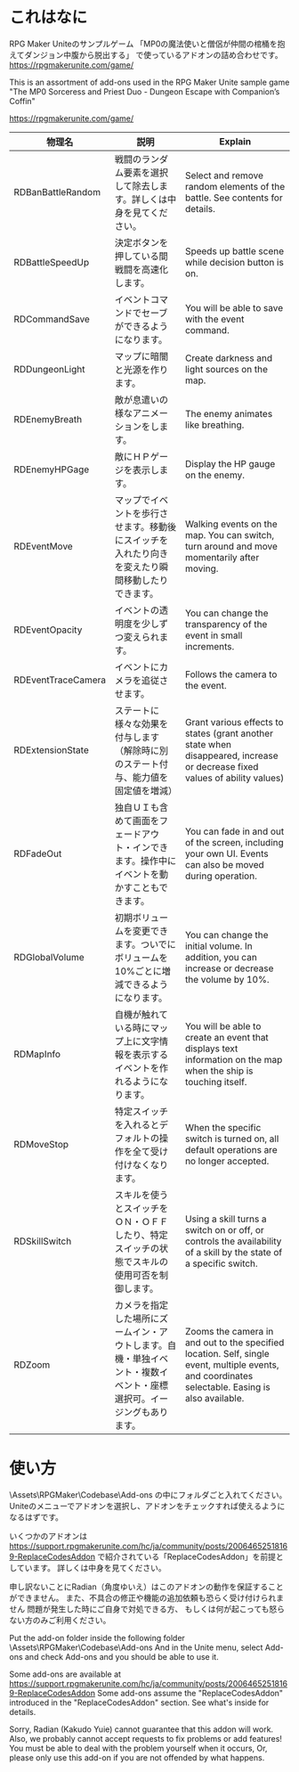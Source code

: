 # これはなに 
RPG Maker Uniteのサンプルゲーム 
「MP0の魔法使いと僧侶が仲間の棺桶を抱えてダンジョン中腹から脱出する」 
で使っているアドオンの詰め合わせです。 
https://rpgmakerunite.com/game/ 
 
This is an assortment of add-ons used in the RPG Maker Unite sample game 
"The MP0 Sorceress and Priest Duo - Dungeon Escape with Companion’s Coffin" 
 
https://rpgmakerunite.com/game/ 
 
| 物理名 | 説明 | Explain |
----|----|---- 
| RDBanBattleRandom | 戦闘のランダム要素を選択して除去します。詳しくは中身を見てください。 | Select and remove random elements of the battle. See contents for details. |
| RDBattleSpeedUp | 決定ボタンを押している間戦闘を高速化します。 | Speeds up battle scene while decision button is on. |
| RDCommandSave | イベントコマンドでセーブができるようになります。 | You will be able to save with the event command. |
| RDDungeonLight | マップに暗闇と光源を作ります。 | Create darkness and light sources on the map. |
| RDEnemyBreath | 敵が息遣いの様なアニメーションをします。 | The enemy animates like breathing. |
| RDEnemyHPGage | 敵にＨＰゲージを表示します。 | Display the HP gauge on the enemy. |
| RDEventMove | マップでイベントを歩行させます。移動後にスイッチを入れたり向きを変えたり瞬間移動したりできます。 | Walking events on the map. You can switch, turn around and move momentarily after moving. |
| RDEventOpacity | イベントの透明度を少しずつ変えられます。 | You can change the transparency of the event in small increments. |
| RDEventTraceCamera | イベントにカメラを追従させます。 | Follows the camera to the event. |
| RDExtensionState | ステートに様々な効果を付与します（解除時に別のステート付与、能力値を固定値を増減） | Grant various effects to states (grant another state when disappeared, increase or decrease fixed values of ability values) |
| RDFadeOut | 独自ＵＩも含めて画面をフェードアウト・インできます。操作中にイベントを動かすこともできます。 | You can fade in and out of the screen, including your own UI. Events can also be moved during operation. |
| RDGlobalVolume | 初期ボリュームを変更できます。ついでにボリュームを10%ごとに増減できるようになります。 | You can change the initial volume. In addition, you can increase or decrease the volume by 10%. |
| RDMapInfo | 自機が触れている時にマップ上に文字情報を表示するイベントを作れるようになります。 | You will be able to create an event that displays text information on the map when the ship is touching itself. |
| RDMoveStop | 特定スイッチを入れるとデフォルトの操作を全て受け付けなくなります。 | When the specific switch is turned on, all default operations are no longer accepted. |
| RDSkillSwitch | スキルを使うとスイッチをＯＮ・ＯＦＦしたり、特定スイッチの状態でスキルの使用可否を制御します。 | Using a skill turns a switch on or off, or controls the availability of a skill by the state of a specific switch. |
| RDZoom | カメラを指定した場所にズームイン・アウトします。自機・単独イベント・複数イベント・座標選択可。イージングもあります。 | Zooms the camera in and out to the specified location. Self, single event, multiple events, and coordinates selectable. Easing is also available. |

# 使い方 
\Assets\RPGMaker\Codebase\Add-ons 
の中にフォルダごと入れてください。 
Uniteのメニューでアドオンを選択し、アドオンをチェックすれば使えるようになるはずです。

いくつかのアドオンは 
https://support.rpgmakerunite.com/hc/ja/community/posts/20064652518169-ReplaceCodesAddon 
で紹介されている「ReplaceCodesAddon」を前提としています。 
詳しくは中身を見てください。 

申し訳ないことにRadian（角度ゆいえ）はこのアドオンの動作を保証することができません。 
また、不具合の修正や機能の追加依頼も恐らく受け付けられません 
問題が発生した時にご自身で対処できる方、 
もしくは何が起こっても怒らない方のみご利用ください。 

Put the add-on folder inside the following folder
\Assets\RPGMaker\Codebase\Add-ons 
And in the Unite menu, select Add-ons and check Add-ons and you should be able to use it. 
 
Some add-ons are available at 
https://support.rpgmakerunite.com/hc/ja/community/posts/20064652518169-ReplaceCodesAddon 
Some add-ons assume the "ReplaceCodesAddon" introduced in the "ReplaceCodesAddon" section. 
See what's inside for details. 
 
Sorry, Radian (Kakudo Yuie) cannot guarantee that this addon will work. 
Also, we probably cannot accept requests to fix problems or add features! 
You must be able to deal with the problem yourself when it occurs, 
Or, please only use this add-on if you are not offended by what happens. 

